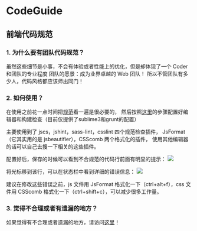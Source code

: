 # CodeGuide
## 前端代码规范 

### 1. 为什么要有团队代码规范？  
虽然这些细节是小事，不会有体验或者性能上的优化，但是却体现了一个 Coder 和团队的专业程度
团队的愿景：成为业界卓越的 Web 团队！
所以不管团队有多少人，代码风格都应该师出同门！

### 2. 如何使用？ 
在使用之前花一点时间把[规范](http://ijoshwang.github.io/CodeGuide/)看一遍是很必要的，
然后按照[这里](http://ijoshwang.github.io/CodeGuide/#check)的步骤配置好编辑器和构建检查（目前仅提供了sublime3和grunt的配置）

主要使用到了 jscs，jshint，sass-lint，csslint 四个规范检查插件，
JsFormat（它其实用的是 jsbeautifier），CSScomb 两个格式化的插件，
使用其他编辑器的话可以自己去搜一下相关的这些插件。

配置好后，保存的时候可以看到不合规范的代码行前面有明显的提示：
![](http://ijoshwang.github.io/CodeGuide/images/demo_1.png)

将光标移到该行，可以在状态栏中看到详细的错误信息：
![](http://ijoshwang.github.io/CodeGuide/images/demo_2.png)

建议在修改这些错误之前，js 文件用 JsFormat 格式化一下（ctrl+alt+f），css 文件用 CSScomb 格式化一下（ctrl+shift+c），可以减少很多工作量。

### 3. 觉得不合理或者有遗漏的地方？
如果觉得有不合理或者遗漏的地方，请访问[这里](https://github.com/ijoshwang/CodeGuide/issues/new)！

